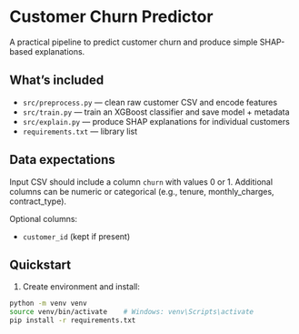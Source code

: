 # Customer Churn Predictor

A practical pipeline to predict customer churn and produce simple SHAP-based explanations.

## What’s included
- `src/preprocess.py` — clean raw customer CSV and encode features
- `src/train.py` — train an XGBoost classifier and save model + metadata
- `src/explain.py` — produce SHAP explanations for individual customers
- `requirements.txt` — library list

## Data expectations
Input CSV should include a column `churn` with values 0 or 1. Additional columns can be numeric or categorical (e.g., tenure, monthly_charges, contract_type).

Optional columns:
- `customer_id` (kept if present)

## Quickstart

1. Create environment and install:
```bash
python -m venv venv
source venv/bin/activate    # Windows: venv\Scripts\activate
pip install -r requirements.txt
